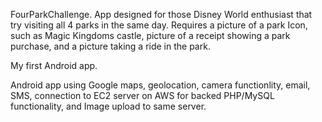 FourParkChallenge.  App designed for those Disney World enthusiast that try visiting all 4 parks in the same day. Requires a picture of a park Icon, such as Magic Kingdoms castle, 
picture of a receipt showing a park purchase, and a picture taking a ride in the park.

My first Android app. 

Android app using Google maps, geolocation, camera functionlity, email, SMS, connection to EC2 server on AWS for backed PHP/MySQL functionality, and Image upload to same server. 
